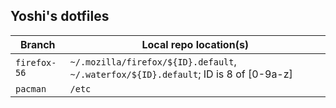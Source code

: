 ## Yoshi's dotfiles

Branch | Local repo location(s)
---|---
`firefox-56` | `~/.mozilla/firefox/${ID}.default`, `~/.waterfox/${ID}.default`; ID is 8 of [0-9a-z]
`pacman` | `/etc`
